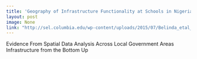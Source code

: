 ```yaml
---
title: 'Geography of Infrastructure Functionality at Schools in Nigeria:'
layout: post
image: None
link: "http://sel.columbia.edu/wp-content/uploads/2015/07/Belinda_etal_Nigeria_Infrasture_Paper-Papers-in-Applied-Geography.pdf"
---
```


Evidence From Spatial Data Analysis Across Local Government Areas Infrastructure from the Bottom Up
       
